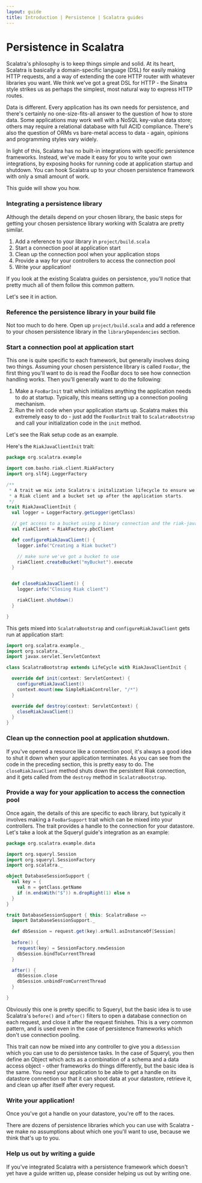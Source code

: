 ```yaml
---
layout: guide
title: Introduction | Persistence | Scalatra guides
---
```


<div class="page-header">
  <h1>Persistence in Scalatra</h1>
</div>

Scalatra's philosophy is to keep things simple and solid. At its heart, Scalatra is basically a domain-specific language (DSL) for easily making HTTP requests, and a way of extending the core HTTP router with whatever libraries you want. We think we've got a great DSL for HTTP - the Sinatra style strikes us as perhaps the simplest, most natural way to express HTTP routes.

Data is different. Every application has its own needs for persistence, and there's certainly no one-size-fits-all answer to the question of how to store data. Some applications may work well with a NoSQL key-value data store; others may require a relational database with full ACID compliance. There's also the question of ORMs vs bare-metal access to data - again, opinions and programming styles vary widely.

In light of this, Scalatra has no built-in integrations with specific persistence frameworks. Instead, we've made it easy for you to write your own integrations, by exposing hooks for running code at application startup and shutdown. You can hook Scalatra up to your chosen persistence framework with only a small amount of work. 

This guide will show you how.

### Integrating a persistence library

Although the details depend on your chosen library, the basic steps for getting your chosen persistence library working with Scalatra are pretty similar. 

1. Add a reference to your library in `project/build.scala`
1. Start a connection pool at application start
1. Clean up the connection pool when your application stops
1. Provide a way for your controllers to access the connection pool
1. Write your application!

If you look at the existing Scalatra guides on persistence, you'll notice that pretty much all of them follow this common pattern.

Let's see it in action.

### Reference the persistence library in your build file

Not too much to do here. Open up `project/build.scala` and add a reference to your chosen persistence library in the `libraryDependencies` section.

### Start a connection pool at application start

This one is quite specific to each framework, but generally involves doing two things. Assuming your chosen persistence library is called `FooBar`, the first thing you'll want to do is read the FooBar docs to see how connection handling works. Then you'll generally want to do the following:

1. Make a `FooBarInit` trait which initializes anything the application needs to do at startup. Typically, this means setting up a connection pooling mechanism.
1. Run the init code when your application starts up. Scalatra makes this extremely easy to do - just add the `FooBarInit` trait to `ScalatraBootstrap` and call your initialization code in the `init` method.

Let's see the Riak setup code as an example.

Here's the `RiakJavaClientInit` trait:

```scala
package org.scalatra.example

import com.basho.riak.client.RiakFactory
import org.slf4j.LoggerFactory

/**
 * A trait we mix into Scalatra's initalization lifecycle to ensure we've got
 * a Riak client and a bucket set up after the application starts.
 */
trait RiakJavaClientInit {
  val logger = LoggerFactory.getLogger(getClass)

  // get access to a bucket using a binary connection and the riak-java-client
  val riakClient = RiakFactory.pbcClient

  def configureRiakJavaClient() {
    logger.info("Creating a Riak bucket")

    // make sure we've got a bucket to use
    riakClient.createBucket("myBucket").execute
  }


  def closeRiakJavaClient() {
    logger.info("Closing Riak client")

    riakClient.shutdown()
  }

}
```

This gets mixed into `ScalatraBootstrap` and `configureRiakJavaClient` gets run at application start:

```scala
import org.scalatra.example._
import org.scalatra._
import javax.servlet.ServletContext

class ScalatraBootstrap extends LifeCycle with RiakJavaClientInit {

  override def init(context: ServletContext) {
    configureRiakJavaClient()
    context.mount(new SimpleRiakController, "/*")
  }

  override def destroy(context: ServletContext) {
    closeRiakJavaClient()
  }
}
```

### Clean up the connection pool at application shutdown.

If you've opened a resource like a connection pool, it's always a good idea to shut it down when your application terminates. As you can see from the code in the preceding section, this is pretty easy to do. The `closeRiakJavaClient` method shuts down the persistent Riak connection, and it gets called from the `destroy` method in `ScalatraBootstrap`.

### Provide a way for your application to access the connection pool

Once again, the details of this are specific to each library, but typically it involves making a `FooBarSupport` trait which can be mixed into your controllers. The trait provides a handle to the connection for your datastore. Let's take a look at the Squeryl guide's integration as an example:

```scala
package org.scalatra.example.data

import org.squeryl.Session
import org.squeryl.SessionFactory
import org.scalatra._

object DatabaseSessionSupport {
  val key = {
    val n = getClass.getName
    if (n.endsWith("$")) n.dropRight(1) else n
  }
}

trait DatabaseSessionSupport { this: ScalatraBase =>
  import DatabaseSessionSupport._

  def dbSession = request.get(key).orNull.asInstanceOf[Session]
  
  before() { 
    request(key) = SessionFactory.newSession 
    dbSession.bindToCurrentThread 
  }

  after() {
    dbSession.close
    dbSession.unbindFromCurrentThread
  }

}
```

Obviously this one is pretty specific to Squeryl, but the basic idea is to use Scalatra's `before()` and `after()` filters to open a database connection on each request, and close it after the request finishes. This is a very common pattern, and is used even in the case of persistence frameworks which don't use connection pooling. 

This trait can now be mixed into any controller to give you a `dbSession` which you can use to do persistence tasks. In the case of Squeryl, you then define an Object which acts as a combination of a schema and a data access object - other frameworks do things differently, but the basic idea is the same. You need your application to be able to get a handle on its datastore connection so that it can shoot data at your datastore, retrieve it, and clean up after itself after every request.

### Write your application!

Once you've got a handle on your datastore, you're off to the races. 

There are dozens of persistence libraries which you can use with Scalatra - we make no assumptions about which one you'll want to use, because we think that's up to you.

### Help us out by writing a guide

If you've integrated Scalatra with a persistence framework which doesn't yet have a guide written up, please consider helping us out by writing one. 